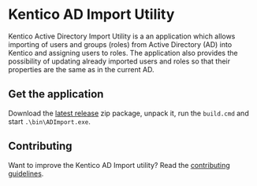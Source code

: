 # Kentico AD Import Utility

Kentico Active Directory Import Utility is a an application which allows importing of users and groups (roles) from Active Directory (AD) into Kentico and assigning users to roles. The application also provides the possibility of updating already imported users and roles so that their properties are the same as in the current AD.

## Get the application

Download the [latest release](https://github.com/Kentico/ADImport/releases/latest) zip package, unpack it, run the ```build.cmd``` and start ```.\bin\ADImport.exe```.

## Contributing
Want to improve the Kentico AD Import utility? Read the [contributing guidelines](https://github.com/Kentico/ADImport/blob/master/CONTRIBUTING.md).

